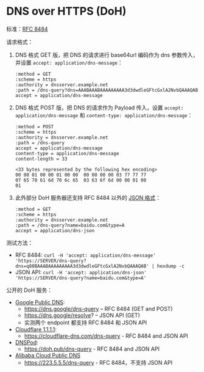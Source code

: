 # DNS over HTTPS (DoH)

标准：[RFC 8484](https://datatracker.ietf.org/doc/html/rfc8484)

请求格式：

1. DNS 格式 GET 版，把 DNS 的请求进行 base64url 编码作为 dns 参数传入，并设置 `accept: application/dns-message`：

	```
	:method = GET
	:scheme = https
	:authority = dnsserver.example.net
	:path = /dns-query?dns=AAABAAABAAAAAAAAA3d3dwdleGFtcGxlA2NvbQAAAQAB
	accept = application/dns-message
	```

2. DNS 格式 POST 版，把 DNS 的请求作为 Payload 传入，设置 `accept: application/dns-message` 和 `content-type: application/dns-message`：

	```
	:method = POST
	:scheme = https
	:authority = dnsserver.example.net
	:path = /dns-query
	accept = application/dns-message
	content-type = application/dns-message
	content-length = 33

	<33 bytes represented by the following hex encoding>
	00 00 01 00 00 01 00 00  00 00 00 00 03 77 77 77
	07 65 78 61 6d 70 6c 65  03 63 6f 6d 00 00 01 00
	01
	```

3. 此外部分 DoH 服务器还支持 RFC 8484 以外的 [JSON 格式](https://developers.google.com/speed/public-dns/docs/doh/json)：

	```
	:method = GET
	:scheme = https
	:authority = dnsserver.example.net
	:path = /dns-query?name=baidu.com&type=A
	accept = application/dns-json
	```

测试方法：

- RFC 8484: `curl -H 'accept: application/dns-message' 'https://SERVER/dns-query?dns=q80BAAABAAAAAAAAA3d3dwdleGFtcGxlA2NvbQAAAQAB' | hexdump -c`
- JSON API: `curl -H 'accept: application/dns-json' 'https://SERVER/dns-query?name=baidu.com&type=A'`

公开的 DoH 服务：

- [Google Public DNS](https://developers.google.com/speed/public-dns/docs/doh):
	- https://dns.google/dns-query – RFC 8484 (GET and POST)
	- https://dns.google/resolve? – JSON API (GET)
	- 实测两个 endpoint 都支持 RFC 8484 和 JSON API
- [Cloudflare 1.1.1.1](https://developers.cloudflare.com/1.1.1.1/encryption/dns-over-https/make-api-requests/):
	- https://cloudflare-dns.com/dns-query - RFC 8484 and JSON API
- [DNSPod](https://www.dnspod.cn/products/publicdns):
	- https://doh.pub/dns-query - RFC 8484 and JSON API
- [Alibaba Cloud Public DNS](https://www.alibabacloud.com/help/en/dns/what-is-alibaba-cloud-public-dns)
	- https://223.5.5.5/dns-query - RFC 8484，不支持 JSON API
